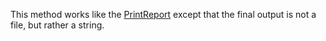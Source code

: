 ﻿This method works like the [PrintReport](vfps://Topic/wwPDF40%3A%3APrintReport) except that the final output is not a file, but rather a string.